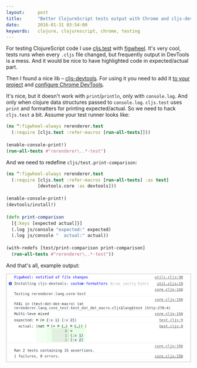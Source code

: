 ```yaml
---
layout:     post
title:      "Better ClojureScript tests output with Chrome and cljs-devtools"
date:       2016-01-31 03:54:00
keywords:   clojure, clojurescript, chrome, testing
---
```


For testing ClojureScript code I use [cljs.test](https://github.com/clojure/clojurescript/wiki/Testing)
with [figwheel](https://github.com/bhauman/lein-figwheel). It's very cool, tests runs when
every `.cljs` file changed, but frequently output in DevTools is a mess. And it would be nice to
have highlighted code in expected/actual part. 

Then I found a nice lib &ndash; [cljs-devtools](https://github.com/binaryage/cljs-devtools). For using it
you need to add it [to your project](https://github.com/binaryage/cljs-devtools#integration-in-your-own-project) and
[configure Chrome DevTools](https://github.com/binaryage/cljs-devtools#enable-custom-formatters-in-chrome).
 
It's nice, but it doesn't work with `print`/`println`, only with `console.log`. And only when clojure
data structures passed to `console.log`. `cljs.test` uses `print` and formatters for printing expected/actual. So
we need to hack `cljs.test` a bit. Assume your test runner looks like:
 
~~~clojure
(ns ^:figwheel-always rerenderer.test
  (:require [cljs.test :refer-macros [run-all-tests]]))

(enable-console-print!)
(run-all-tests #"rerenderer\..*-test")
~~~

And we need to redefine `cljs/test.print-comparison`:

~~~clojure
(ns ^:figwheel-always rerenderer.test
  (:require [cljs.test :refer-macros [run-all-tests] :as test]
            [devtools.core :as devtools]))

(enable-console-print!)
(devtools/install!)

(defn print-comparison
  [{:keys [expected actual]}]
  (.log js/console "expected:" expected)
  (.log js/console "  actual:" actual))

(with-redefs [test/print-comparison print-comparison]
  (run-all-tests #"rerenderer\..*-test"))
~~~

And that's all, example output:

<div style='border: 1px solid #c0c0c0; text-align: center;'><img src='/assets/cljs_devtools_error.png' /></div>
